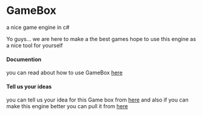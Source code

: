 # GameBox
a nice game engine in c#

Yo guys... we are here to make a the best games
hope to use this engine as a nice tool for yourself 

#### Documention
you can read about how to use GameBox [here](https://imthesadra.github.io/gamebox)

#### Tell us your ideas
you can tell us your idea for this Game box from [here](mailto:m.sadra.gorji@gmail.com)
and also if you can make this engine better you can pull it from [here](https://github.com/ImTheSadra/GameBox/pulls)